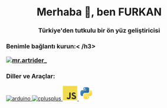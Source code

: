 <h1 align="center">Merhaba 👋, ben FURKAN</h1>
<h3 align="center">Türkiye'den tutkulu bir ön yüz geliştiricisi</h3>

<h3 align="left">Benimle bağlantı kurun:< /h3>
<p align = "left">
<a href = "https://instagram.com/mr.artrider_" target = "blank"><img align = "center" src = "https://raw. githubusercontent.com/rahuldkjain/github-profile-readme-generator/master/src/images/icons/Social/instagram.svg" alt = "mr.artrider_" height = "30" genişlik = "40" /></a >
</p>

<h3 align = "left"> Diller ve Araçlar:</h3>
<p align = "left"> <a href = "https://www.arduino.cc/" target = "_blank" rel = "noreferrer"> <img src = "https://cdn.worldvectorlogo.com/logos/arduino-1.svg" alt = "arduino" width = "40" height = "40"/> </a> <a href = "https://www.w3schools.com/cpp/" target = "_blank" rel = "noreferrer"> <img src = "https://raw.githubusercontent.com/devicons/devicon/master/ simgeler/cplusplus/cplusplus-original.svg" alt = "cplusplus" width = "40" height = "40"/> </a> <a href = "https://developer.mozilla.org/en-US/ docs/Web/JavaScript" target = "_blank" rel = "noreferrer"> <img src = "https://raw.githubusercontent.com/devicons/devicon/master/icons/javascript/javascript-original.svg" alt= "javascript" width = "40" height = "40"/> </a> <a href = "https://www.python.org" target = "_blank" rel = "noreferrer"> <img src = " https://raw.githubusercontent.com/devicons/devicon/master/icons/python/python-original.svg" alt = "python" width = "40" height = "40"/> </a> </p >
